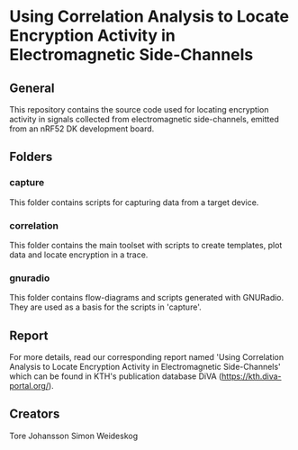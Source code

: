 # Using Correlation Analysis to Locate Encryption Activity in Electromagnetic Side-Channels

## General
This repository contains the source code used for locating encryption activity in signals collected from electromagnetic side-channels, emitted from an nRF52 DK development board.

## Folders
### capture
This folder contains scripts for capturing data from a target device.
### correlation
This folder contains the main toolset with scripts to create templates, plot data
and locate encryption in a trace.
### gnuradio
This folder contains flow-diagrams and scripts generated with GNURadio. They are
used as a basis for the scripts in 'capture'.

## Report
For more details, read our corresponding report named 'Using Correlation Analysis to Locate Encryption Activity in Electromagnetic Side-Channels' which can be found in KTH's publication database DiVA (https://kth.diva-portal.org/).

## Creators
Tore Johansson
Simon Weideskog
